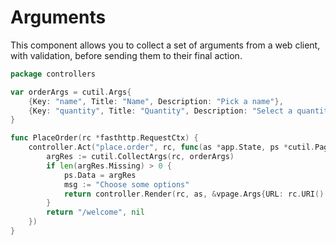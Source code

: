 # Arguments

This component allows you to collect a set of arguments from a web client, with validation, before sending them to their final action.

```go
package controllers

var orderArgs = cutil.Args{
	{Key: "name", Title: "Name", Description: "Pick a name"},
	{Key: "quantity", Title: "Quantity", Description: "Select a quantity", Type: "number", Default: "100"},
}

func PlaceOrder(rc *fasthttp.RequestCtx) {
	controller.Act("place.order", rc, func(as *app.State, ps *cutil.PageState) (string, error) {
		argRes := cutil.CollectArgs(rc, orderArgs)
		if len(argRes.Missing) > 0 {
			ps.Data = argRes
			msg := "Choose some options"
			return controller.Render(rc, as, &vpage.Args{URL: rc.URI().String(), Directions: msg, ArgRes: argRes}, ps, "breadcrumb")
		}
		return "/welcome", nil
	})
}
```
